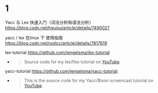 
# 1

Yacc 与 Lex 快速入门（词法分析和语法分析） https://blog.csdn.net/hguisu/article/details/7490027

yacc / lex 在linux 下 使用指南 https://blog.csdn.net/ruglcc/article/details/7817619

lex-tutorial https://github.com/jengelsma/lex-tutorial
- > Source code for my lex/flex tutorial on [YouTube](https://www.youtube.com/watch?v=54bo1qaHAfk).

yacc-tutorial https://github.com/jengelsma/yacc-tutorial
- > This is the source code for my Yacc/Bison screencast tutorial on [YouTube](https://youtu.be/__-wUHG2rfM).
